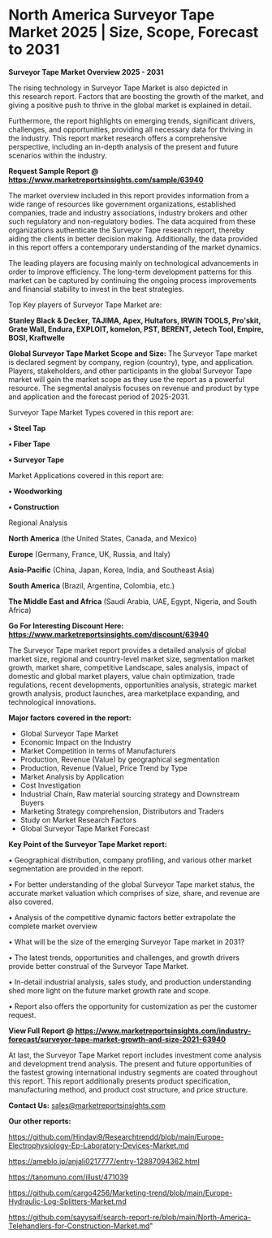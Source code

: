 # North America Surveyor Tape Market 2025 | Size, Scope, Forecast to 2031

<Strong> Surveyor Tape Market Overview 2025 - 2031</strong>

The rising technology in Surveyor Tape Market is also depicted in this research report. Factors that are boosting the growth of the market, and giving a positive push to thrive in the global market is explained in detail.

Furthermore, the report highlights on emerging trends, significant drivers, challenges, and opportunities, providing all necessary data for thriving in the industry. This report market research offers a comprehensive perspective, including an in-depth analysis of the present and future scenarios within the industry.

<strong>Request Sample Report @ <a href=https://www.marketreportsinsights.com/sample/63940>https://www.marketreportsinsights.com/sample/63940</a></strong>

The market overview included in this report provides information from a wide range of resources like government organizations, established companies, trade and industry associations, industry brokers and other such regulatory and non-regulatory bodies. The data acquired from these organizations authenticate the Surveyor Tape research report, thereby aiding the clients in better decision making. Additionally, the data provided in this report offers a contemporary understanding of the market dynamics.

The leading players are focusing mainly on technological advancements in order to improve efficiency. The long-term development patterns for this market can be captured by continuing the ongoing process improvements and financial stability to invest in the best strategies.

Top Key players of Surveyor Tape Market are:

<strong>Stanley Black & Decker, TAJIMA, Apex, Hultafors, IRWIN TOOLS, Pro&#39;skit, Grate Wall, Endura, EXPLOIT, komelon, PST, BERENT, Jetech Tool, Empire, BOSI, Kraftwelle</strong>

<strong><b>Global Surveyor Tape Market Scope and Size:</b></strong>
The Surveyor Tape market is declared segment by company, region (country), type, and application. Players, stakeholders, and other participants in the global Surveyor Tape market will gain the market scope as they use the report as a powerful resource. The segmental analysis focuses on revenue and product by type and application and the forecast period of 2025-2031.

Surveyor Tape Market Types covered in this report are:

<strong>• Steel Tap

• Fiber Tape

• Surveyor Tape</strong>

Market Applications covered in this report are:

<strong>• Woodworking

• Construction</strong> 

Regional Analysis

<strong>North America</strong> (the United States, Canada, and Mexico)

<strong>Europe</strong> (Germany, France, UK, Russia, and Italy)

<strong>Asia-Pacific</strong> (China, Japan, Korea, India, and Southeast Asia)

<strong>South America</strong> (Brazil, Argentina, Colombia, etc.)

<strong>The Middle East and Africa</strong> (Saudi Arabia, UAE, Egypt, Nigeria, and South Africa)

<strong>Go For Interesting Discount Here: <a href=https://www.marketreportsinsights.com/discount/63940>https://www.marketreportsinsights.com/discount/63940</a></strong>

The Surveyor Tape market report provides a detailed analysis of global market size, regional and country-level market size, segmentation market growth, market share, competitive Landscape, sales analysis, impact of domestic and global market players, value chain optimization, trade regulations, recent developments, opportunities analysis, strategic market growth analysis, product launches, area marketplace expanding, and technological innovations.

<strong><b>Major factors covered in the report:</b></strong>
<ul>
  <li>Global Surveyor Tape Market </li>
  <li>Economic Impact on the Industry</li>
  <li>Market Competition in terms of Manufacturers</li>
  <li>Production, Revenue (Value) by geographical segmentation</li>
  <li>Production, Revenue (Value), Price Trend by Type</li>
  <li>Market Analysis by Application</li>
  <li>Cost Investigation</li>
  <li>Industrial Chain, Raw material sourcing strategy and Downstream Buyers</li>
  <li>Marketing Strategy comprehension, Distributors and Traders</li>
  <li>Study on Market Research Factors</li>
  <li>Global Surveyor Tape Market Forecast</li>
</ul>

<strong><b>Key Point of the Surveyor Tape Market report:</b></strong>

• Geographical distribution, company profiling, and various other market segmentation are provided in the report.

• For better understanding of the global Surveyor Tape market status, the accurate market valuation which comprises of size, share, and revenue are also covered.

• Analysis of the competitive dynamic factors better extrapolate the complete market overview

• What will be the size of the emerging Surveyor Tape market in 2031?

• The latest trends, opportunities and challenges, and growth drivers provide better construal of the Surveyor Tape Market.

• In-detail industrial analysis, sales study, and production understanding shed more light on the future market growth rate and scope.

• Report also offers the opportunity for customization as per the customer request.

<strong><b>View Full Report @ <a href=https://www.marketreportsinsights.com/industry-forecast/surveyor-tape-market-growth-and-size-2021-63940>https://www.marketreportsinsights.com/industry-forecast/surveyor-tape-market-growth-and-size-2021-63940</a></b></strong>


At last, the Surveyor Tape Market report includes investment come analysis and development trend analysis. The present and future opportunities of the fastest growing international industry segments are coated throughout this report. This report additionally presents product specification, manufacturing method, and product cost structure, and price structure.

<strong>Contact Us:</strong>
sales@marketreportsinsights.com

<strong>Our other reports:</strong>

<a href=https://github.com/Hindavi9/Researchtrendd/blob/main/Europe-Electrophysiology-Ep-Laboratory-Devices-Market.md>https://github.com/Hindavi9/Researchtrendd/blob/main/Europe-Electrophysiology-Ep-Laboratory-Devices-Market.md</a>

<a href=https://ameblo.jp/anjali0217777/entry-12887094362.html>https://ameblo.jp/anjali0217777/entry-12887094362.html</a>

<a href=https://tanomuno.com/illust/471039>https://tanomuno.com/illust/471039</a>

<a href=https://github.com/cargo4256/Marketing-trend/blob/main/Europe-Hydraulic-Log-Splitters-Market.md>https://github.com/cargo4256/Marketing-trend/blob/main/Europe-Hydraulic-Log-Splitters-Market.md</a>

<a href=https://github.com/sayysaif/search-report-re/blob/main/North-America-Telehandlers-for-Construction-Market.md>https://github.com/sayysaif/search-report-re/blob/main/North-America-Telehandlers-for-Construction-Market.md</a>"
